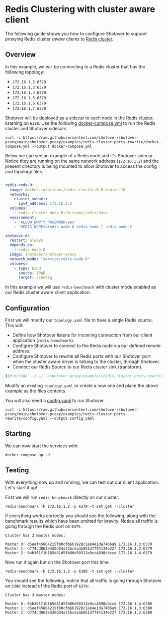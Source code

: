 # Redis Clustering with cluster aware client

The following guide shows you how to configure Shotover to support proxying Redis cluster *aware* clients to [Redis cluster](https://redis.io/topics/cluster-spec).

## Overview

In this example, we will be connecting to a Redis cluster that has the following topology:
* `172.16.1.2:6379`
* `172.16.1.3:6379`
* `172.16.1.4:6379`
* `172.16.1.5:6379`
* `172.16.1.6:6379`
* `172.16.1.7:6379`

Shotover will be deployed as a sidecar to each node in the Redis cluster, listening on `6380`. Use the following [docker-compose.yml](https://github.com/shotover/shotover-proxy/blob/main/shotover-proxy/examples/redis-cluster-ports-rewrite/docker-compose.yml) to run the Redis cluster and Shotover sidecars.

```console
curl -L https://raw.githubusercontent.com/shotover/shotover-proxy/main/shotover-proxy/examples/redis-cluster-ports-rewrite/docker-compose.yml --output docker-compose.yml
```

Below we can see an example of a Redis node and it's Shotover sidecar. Notice they are running on the same network address (`172.16.1.2`) and the present directory is being mounted to allow Shotover to access the config and topology files.

```YAML

redis-node-0:
  image: docker.io/bitnami/redis-cluster:6.0-debian-10
  networks:
    cluster_subnet:
      ipv4_address: 172.16.1.2
  volumes:
    - redis-cluster_data-0:/bitnami/redis/data
  environment:
    - 'ALLOW_EMPTY_PASSWORD=yes'
    - 'REDIS_NODES=redis-node-0 redis-node-1 redis-node-2'

shotover-0:
  restart: always
  depends_on:
    - redis-node-0
  image: shotover/shotover-proxy
  network_mode: "service:redis-node-0"
  volumes:
    - type: bind
      source: $PWD
      target: /config

```

In this example we will use `redis-benchmark` with cluster mode enabled as our Redis cluster aware client application. 

## Configuration

First we will modify our `topology.yaml` file to have a single Redis source. This will:

* Define how Shotover listens for incoming connection from our client application (`redis-benchmark`).
* Configure Shotover to connect to the Redis node via our defined remote address.
* Configure Shotover to rewrite all Redis ports with our Shotover port when the cluster aware driver is talking to the cluster, through Shotover.
* Connect our Redis Source to our Redis cluster sink (transform).

```yaml
{{#include ../../../shotover-proxy/examples/redis-cluster-ports-rewrite/topology.yaml}}
```

Modify an existing `topology.yaml` or create a new one and place the above example as the files contents.

You will also need a [config.yaml](https://raw.githubusercontent.com/shotover/shotover-proxy/main/shotover-proxy/config/config.yaml) to run Shotover.

```console
curl -L https://raw.githubusercontent.com/shotover/shotover-proxy/main/shotover-proxy/examples/redis-cluster-ports-rewrite/config.yaml --output config.yaml
```

## Starting

We can now start the services with:

```console
docker-compose up -d
```

## Testing

With everything now up and running, we can test out our client application. Let's start it up!

First we will run `redis-benchmark` directly on our cluster. 

```console
redis-benchmark -h 172.16.1.2 -p 6379 -t set,get --cluster 
```

If everything works correctly you should see the following, along with the benchmark results which have been omitted for brevity. Notice all traffic is going through the Redis port on `6379`.


```console
Cluster has 3 master nodes:

Master 0: d5eaf45804215f80cfb661928c1a84e1da7406a9 172.16.1.3:6379
Master 1: d774cd063e430d34a71bceaab851d7744134e22f 172.16.1.2:6379
Master 2: 04b301f1b165d81d5fb86e50312e9cc4898cbcce 172.16.1.4:6379
```

Now run it again but on the Shotover port this time.

```console
redis-benchmark -h 172.16.1.2 -p 6380 -t set,get --cluster 
```


You should see the following, notice that all traffic is going through Shotover on `6380` instead of the Redis port of `6379`:

```console
Cluster has 3 master nodes:

Master 0: 04b301f1b165d81d5fb86e50312e9cc4898cbcce 172.16.1.4:6380
Master 1: d5eaf45804215f80cfb661928c1a84e1da7406a9 172.16.1.3:6380
Master 2: d774cd063e430d34a71bceaab851d7744134e22f 172.16.1.2:6380
```
